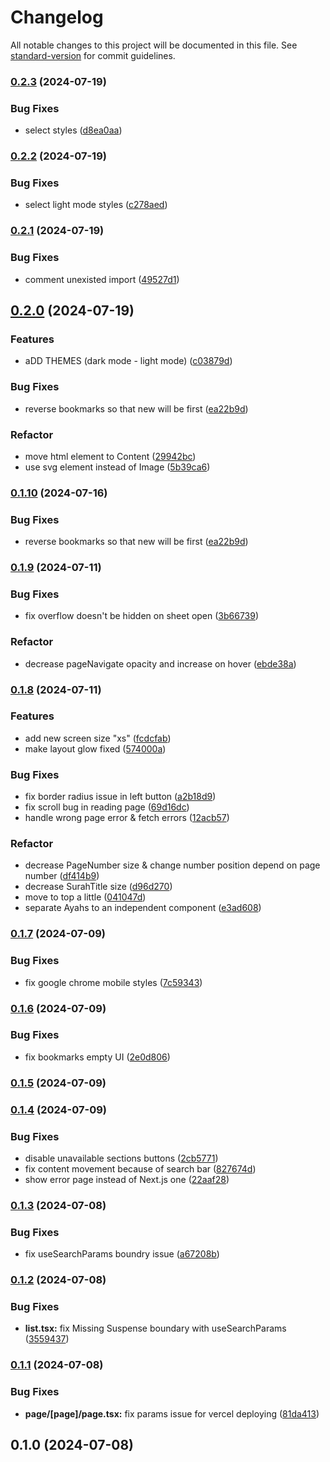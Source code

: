 # Changelog

All notable changes to this project will be documented in this file. See [standard-version](https://github.com/conventional-changelog/standard-version) for commit guidelines.

### [0.2.3](https://github.com/USERNAME/REPOSITORY_NAME/compare/v0.2.2...v0.2.3) (2024-07-19)


### Bug Fixes

* select styles ([d8ea0aa](https://github.com/USERNAME/REPOSITORY_NAME/commitsd8ea0aa4abee17ca6a2644d08c9829f371aaf104))

### [0.2.2](https://github.com/USERNAME/REPOSITORY_NAME/compare/v0.2.1...v0.2.2) (2024-07-19)


### Bug Fixes

* select light mode styles ([c278aed](https://github.com/USERNAME/REPOSITORY_NAME/commitsc278aed96015512b36b5335dcae4800040001db8))

### [0.2.1](https://github.com/USERNAME/REPOSITORY_NAME/compare/v0.2.0...v0.2.1) (2024-07-19)


### Bug Fixes

* comment unexisted import ([49527d1](https://github.com/USERNAME/REPOSITORY_NAME/commits49527d14d22966153087509fccdf161588f82b93))

## [0.2.0](https://github.com/USERNAME/REPOSITORY_NAME/compare/v0.1.9...v0.2.0) (2024-07-19)


### Features

* aDD THEMES (dark mode - light mode) ([c03879d](https://github.com/USERNAME/REPOSITORY_NAME/commitsc03879d2edaaddc2b0939cd259dc15332f6bac6d))


### Bug Fixes

* reverse bookmarks so that new will be first ([ea22b9d](https://github.com/USERNAME/REPOSITORY_NAME/commitsea22b9d32a8f0860b8688fdc0cdb7d3dd950e435))


### Refactor

* move html element to Content ([29942bc](https://github.com/USERNAME/REPOSITORY_NAME/commits29942bcc359280e7fe8813937e3df1fe452c9d67))
* use svg element instead of Image ([5b39ca6](https://github.com/USERNAME/REPOSITORY_NAME/commits5b39ca6d79a17c984bac5c9b0c2091cb4e1943f2))

### [0.1.10](https://github.com/USERNAME/REPOSITORY_NAME/compare/v0.1.9...v0.1.10) (2024-07-16)


### Bug Fixes

* reverse bookmarks so that new will be first ([ea22b9d](https://github.com/USERNAME/REPOSITORY_NAME/commitsea22b9d32a8f0860b8688fdc0cdb7d3dd950e435))

### [0.1.9](https://github.com/USERNAME/REPOSITORY_NAME/compare/v0.1.8...v0.1.9) (2024-07-11)


### Bug Fixes

* fix overflow doesn't be hidden on sheet open ([3b66739](https://github.com/USERNAME/REPOSITORY_NAME/commits3b667397ae11d2bc02656569493b48cdce5d1273))


### Refactor

* decrease pageNavigate opacity and increase on hover ([ebde38a](https://github.com/USERNAME/REPOSITORY_NAME/commitsebde38aa66ec57c7e8c41e8ced47e22c7189142f))

### [0.1.8](https://github.com/USERNAME/REPOSITORY_NAME/compare/v0.1.7...v0.1.8) (2024-07-11)


### Features

* add new screen size "xs" ([fcdcfab](https://github.com/USERNAME/REPOSITORY_NAME/commitsfcdcfabd5938bbbee44c21b4d358897f182e4499))
* make layout glow fixed ([574000a](https://github.com/USERNAME/REPOSITORY_NAME/commits574000a140107bbdb0db7bf6f0f6d01f50f153bb))


### Bug Fixes

* fix border radius issue in left button ([a2b18d9](https://github.com/USERNAME/REPOSITORY_NAME/commitsa2b18d91a574fde3a5931cd353806cbe67c9943d))
* fix scroll bug in reading page ([69d16dc](https://github.com/USERNAME/REPOSITORY_NAME/commits69d16dc8a01d4ef576043fc4b3852a34e636a6b1))
* handle wrong page error & fetch errors ([12acb57](https://github.com/USERNAME/REPOSITORY_NAME/commits12acb579f3e1ea3c55e19a8b5d8f0d2f7d7e3289))


### Refactor

* decrease PageNumber size & change number position depend on page number ([df414b9](https://github.com/USERNAME/REPOSITORY_NAME/commitsdf414b9827a5cd8b8af1a5c50033223f13cd4e42))
* decrease SurahTitle size ([d96d270](https://github.com/USERNAME/REPOSITORY_NAME/commitsd96d270cd213fb52ddb3cbfdfb64cef374d7d279))
* move to top a little ([041047d](https://github.com/USERNAME/REPOSITORY_NAME/commits041047d080a91b1444a651d714af2790331a2753))
* separate Ayahs to an independent component ([e3ad608](https://github.com/USERNAME/REPOSITORY_NAME/commitse3ad608c4186e244b9b49eb4aecb0a0c2d6b1c1d))

### [0.1.7](https://github.com/USERNAME/REPOSITORY_NAME/compare/v0.1.6...v0.1.7) (2024-07-09)


### Bug Fixes

* fix google chrome mobile styles ([7c59343](https://github.com/USERNAME/REPOSITORY_NAME/commits7c5934342a38bd69d6e63c09d79e9195847c5156))

### [0.1.6](https://github.com/USERNAME/REPOSITORY_NAME/compare/v0.1.5...v0.1.6) (2024-07-09)


### Bug Fixes

* fix bookmarks empty UI ([2e0d806](https://github.com/USERNAME/REPOSITORY_NAME/commits2e0d806d1522badafa9dffa428257f6f50bfad81))

### [0.1.5](https://github.com/USERNAME/REPOSITORY_NAME/compare/v0.1.4...v0.1.5) (2024-07-09)

### [0.1.4](https://github.com/USERNAME/REPOSITORY_NAME/compare/v0.1.3...v0.1.4) (2024-07-09)


### Bug Fixes

* disable unavailable sections buttons ([2cb5771](https://github.com/USERNAME/REPOSITORY_NAME/commits2cb5771a505f602ca2d455d9deacc5c8004f042a))
* fix content movement because of search bar ([827674d](https://github.com/USERNAME/REPOSITORY_NAME/commits827674d335ed898b0924c56177fe9b6a279ba461))
* show error page instead of Next.js one ([22aaf28](https://github.com/USERNAME/REPOSITORY_NAME/commits22aaf28bb04cd18c997ca3475f66fd568e2903bc))

### [0.1.3](https://github.com/USERNAME/REPOSITORY_NAME/compare/v0.1.2...v0.1.3) (2024-07-08)


### Bug Fixes

* fix useSearchParams boundry issue ([a67208b](https://github.com/USERNAME/REPOSITORY_NAME/commitsa67208b01edb4e12a821075374563a97d13962b3))

### [0.1.2](https://github.com/USERNAME/REPOSITORY_NAME/compare/v0.1.1...v0.1.2) (2024-07-08)


### Bug Fixes

* **list.tsx:** fix Missing Suspense boundary with useSearchParams ([3559437](https://github.com/USERNAME/REPOSITORY_NAME/commits3559437f0d9264150fa44ad3abab213fecc687ae))

### [0.1.1](https://github.com/USERNAME/REPOSITORY_NAME/compare/v0.1.0...v0.1.1) (2024-07-08)


### Bug Fixes

* **page/[page]/page.tsx:** fix params issue for vercel deploying ([81da413](https://github.com/USERNAME/REPOSITORY_NAME/commits81da41368a84f549fe484b65658227720122fd33))

## 0.1.0 (2024-07-08)
